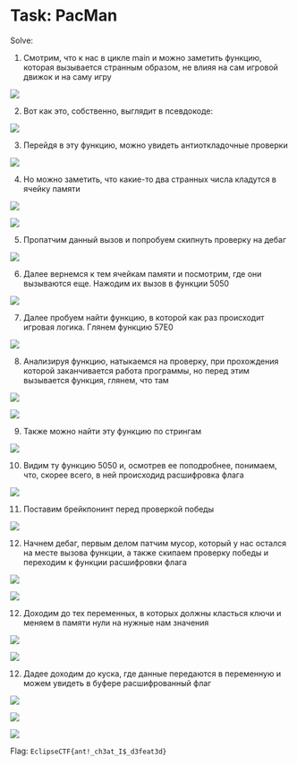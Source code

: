 ﻿# Task: PacMan

Solve:

1. Смотрим, что к нас в цикле main и можно заметить функцию, которая вызывается странным образом, не влияя на сам игровой движок и на саму игру

![](assets/1.png)

2. Вот как это, собственно, выглядит в псевдокоде:

![](assets/2.png)

3. Перейдя в эту функцию, можно увидеть антиоткладочные проверки 

![](assets/3.png)

4. Но можно заметить, что какие-то два странных числа кладутся в ячейку памяти

![](assets/4.png)

![](assets/5.png)

5. Пропатчим данный вызов и попробуем скипнуть проверку на дебаг

![](assets/6.png)

6. Далее вернемся к тем ячейкам памяти и посмотрим, где они вызываются еще. Нажодим их вызов в функции 5050

![](assets/7.png)

7. Далее пробуем найти функцию, в которой как раз происходит игровая логика. Глянем функцию 57Е0

![](assets/8.png)

8. Анализируя функцию, натыкаемся на проверку, при прохождения которой заканчивается работа программы, но перед этим вызывается функция, глянем, что там

![](assets/9.png)

![](assets/10.png)

9. Также можно найти эту функцию по стрингам

![](assets/11.png)

10. Видим ту функцию 5050 и, осмотрев ее поподробнее, понимаем, что, скорее всего, в ней происходид расшифровка флага

![](assets/12.png)

11. Поставим брейкпонинт перед проверкой победы

![](assets/13.png)

12. Начнем дебаг, первым делом патчим мусор, который у нас остался на месте вызова функции, а также скипаем проверку победы и переходим к функции расшифровки флага

![](assets/14.png)

![](assets/15.png)

12. Доходим до тех переменных, в которых должны класться ключи и меняем в памяти нули на нужные нам значения 

![](assets/16.png)

![](assets/17.png)

12. Дадее доходим до куска, где данные передаются в переменную и можем увидеть в буфере расшифрованный флаг

![](assets/18.png)

![](assets/19.png)

![](assets/20.png)


Flag: `EclipseCTF{ant!_ch3at_I$_d3feat3d}`
